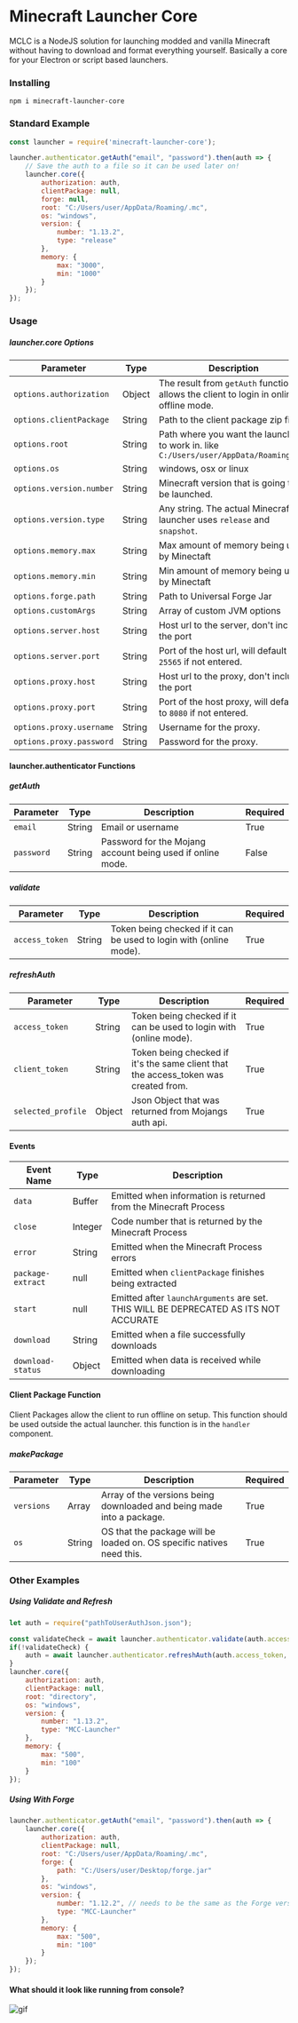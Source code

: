 # Minecraft Launcher Core

MCLC is a NodeJS solution for launching modded and vanilla Minecraft without having to download and format everything yourself.
Basically a core for your Electron or script based launchers.

### Installing

`npm i minecraft-launcher-core`

### Standard Example
```javascript
const launcher = require('minecraft-launcher-core');

launcher.authenticator.getAuth("email", "password").then(auth => {
    // Save the auth to a file so it can be used later on!
    launcher.core({
        authorization: auth,
        clientPackage: null,
        forge: null,
        root: "C:/Users/user/AppData/Roaming/.mc",
        os: "windows",
        version: {
            number: "1.13.2",
            type: "release" 
        },
        memory: {
            max: "3000",
            min: "1000"
        }
    });
});
```
### Usage

##### launcher.core Options

| Parameter                | Type   | Description                                                                               | Required |
|--------------------------|--------|-------------------------------------------------------------------------------------------|----------|
| `options.authorization`  | Object | The result from `getAuth` function, allows the client to login in online or offline mode. | True     |
| `options.clientPackage`  | String | Path to the client package zip file.                                                      | False    |
| `options.root`           | String | Path where you want the launcher to work in.  like `C:/Users/user/AppData/Roaming/.mc`    | True     |
| `options.os`             | String | windows, osx or linux                                                                     | True     |
| `options.version.number` | String | Minecraft version that is going to be launched.                                           | True     |
| `options.version.type`   | String | Any string. The actual Minecraft launcher uses `release` and `snapshot`.                  | True     |
| `options.memory.max`     | String | Max amount of memory being used by Minectaft                                              | True     |
| `options.memory.min`     | String | Min amount of memory being used by Minectaft                                              | True     |
| `options.forge.path`     | String | Path to Universal Forge Jar                                                               | False    |
| `options.customArgs`     | String | Array of custom JVM options                                                               | False    |
| `options.server.host`    | String | Host url to the server, don't include the port                                            | False    |
| `options.server.port`    | String | Port of the host url, will default to `25565` if not entered.                             | False    |
| `options.proxy.host`     | String | Host url to the proxy, don't include the port                                             | False    |
| `options.proxy.port`     | String | Port of the host proxy, will default to `8080` if not entered.                            | False    |
| `options.proxy.username` | String | Username for the proxy.                                                                   | False    |
| `options.proxy.password` | String | Password for the proxy.                                                                   | False    |

#### launcher.authenticator Functions 

##### getAuth

| Parameter | Type   | Description                                                  | Required |
|-----------|--------|--------------------------------------------------------------|----------|
| `email`     | String | Email or username                                            | True     |
| `password`  | String | Password for the Mojang account   being used if online mode. | False    |

##### validate

| Parameter    | Type   | Description                                                       | Required |
|--------------|--------|-------------------------------------------------------------------|----------|
| `access_token` | String | Token being checked if it can be used to login with (online mode). | True     |

##### refreshAuth 

| Parameter          | Type   | Description                                                                         | Required |
|--------------------|--------|-------------------------------------------------------------------------------------|----------|
| `access_token`     | String | Token being checked if it can be used to login with (online mode).                  | True     |
| `client_token`     | String | Token being checked if it's the same client that the access_token was created from. | True     |
| `selected_profile` | Object | Json Object that was returned from Mojangs auth api.                                | True     |

#### Events

| Event Name        | Type    | Description                                                                           |
|-------------------|---------|---------------------------------------------------------------------------------------|
| `data`            | Buffer  | Emitted when information is returned from the Minecraft Process                       |
| `close`           | Integer | Code number that is returned by the Minecraft Process                                 |
| `error`           | String  | Emitted when the Minecraft Process errors                                             |
| `package-extract` | null    | Emitted when `clientPackage` finishes being extracted                                 |
| `start`           | null    | Emitted after `launchArguments` are set.  THIS WILL BE DEPRECATED AS ITS NOT ACCURATE |
| `download`        | String  | Emitted when a file successfully downloads                                            |
| `download-status` | Object  | Emitted when data is received while downloading                                       |
#### Client Package Function

Client Packages allow the client to run offline on setup. This function should be used outside the actual launcher.
this function is in the `handler` component.

##### makePackage

| Parameter  | Type   | Description                                                           | Required |
|------------|--------|-----------------------------------------------------------------------|----------|
| `versions` | Array  | Array of the versions being downloaded and being made into a package. | True     |
| `os`       | String | OS that the package will be loaded on. OS specific natives need this. | True     |

### Other Examples

##### Using Validate and Refresh

```javascript
let auth = require("pathToUserAuthJson.json");

const validateCheck = await launcher.authenticator.validate(auth.access_token);
if(!validateCheck) {
    auth = await launcher.authenticator.refreshAuth(auth.access_token, auth.client_token, auth.selected_profile);
}
launcher.core({
    authorization: auth,
    clientPackage: null,
    root: "directory",
    os: "windows",
    version: {
        number: "1.13.2",
        type: "MCC-Launcher"
    },
    memory: {
        max: "500",
        min: "100"
    }
});
```

##### Using With Forge

```js
launcher.authenticator.getAuth("email", "password").then(auth => {
    launcher.core({
        authorization: auth,
        clientPackage: null,
        root: "C:/Users/user/AppData/Roaming/.mc",
        forge: {
            path: "C:/Users/user/Desktop/forge.jar"
        },
        os: "windows",
        version: {
            number: "1.12.2", // needs to be the same as the Forge version
            type: "MCC-Launcher" 
        },
        memory: {
            max: "500",
            min: "100"
        }
    });
});
```


#### What should it look like running from console?

![gif](https://pierce.is-serious.business/7d91a7.gif)

